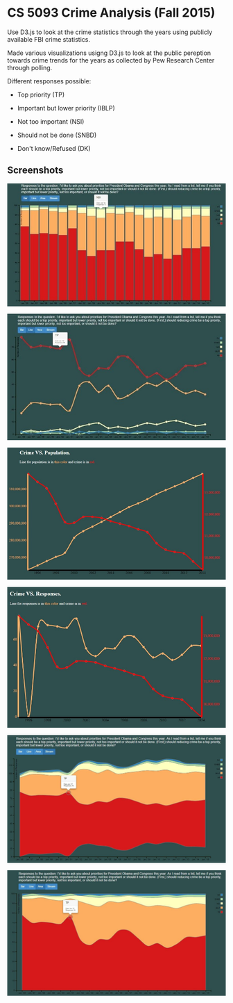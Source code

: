 # CS 5093 Crime Analysis (Fall 2015)
Use D3.js to look at the crime statistics through the years using publicly available FBI crime statistics.

Made various visualizations usigng D3.js to look at the public pereption towards crime trends for the years as collected by Pew Research Center through polling.

Different responses possible:

* Top priority (TP)

* Important but lower priority (IBLP)

* Not too important (NSI)

* Should not be done (SNBD)

* Don't know/Refused (DK)

## Screenshots

![Screenshot 1](screenshots/screen1.jpg)

![Screenshot 2](screenshots/screen2.jpg)

![Screenshot 3](screenshots/screen3.jpg)

![Screenshot 4](screenshots/screen4.jpg)

![Screenshot 5](screenshots/screen5.jpg)

![Screenshot 6](screenshots/screen6.jpg)
